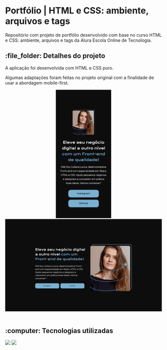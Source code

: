<h1>Portfólio | HTML e CSS: ambiente, arquivos e tags</h1>

<p>Repositório com projeto de portfólio desenvolvido com base no curso HTML e CSS: ambiente, arquivos e tags da Alura Escola Online de Tecnologia.</p>

<h2>:file_folder: Detalhes do projeto</h2> 

<p>A aplicação foi desenvolvida com HTML e CSS puro.</p>

<p>Algumas adaptações foram feitas no projeto original com a finalidade de usar a abordagem mobile-first.</p>

<div align="center">
	<img width=178px src="./assets/images/git-portfolio.png">
    <img width=700px src="./assets/images/git-portfolio-desktop.png">
</div><br>

<h2>:computer: Tecnologias utilizadas</h2>

<div>
	<img src="https://img.shields.io/badge/CSS3-1572B6?style=for-the-badge&logo=css3&logoColor=white">
	<img src="https://img.shields.io/badge/HTML5-E34F26?style=for-the-badge&logo=html5&logoColor=white">
</div>